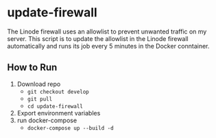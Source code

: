 # update-firewall

The Linode firewall uses an allowlist to prevent unwanted traffic on my server. This script is to update the allowlist in the Linode firewall automatically and runs its job every 5 minutes in the Docker conntainer.

## How to Run

1. Download repo
    - `git checkout develop`
    - `git pull`
    - `cd update-firewall`
2. Export environment variables
3. run docker-compose
    - `docker-compose up --build -d`

